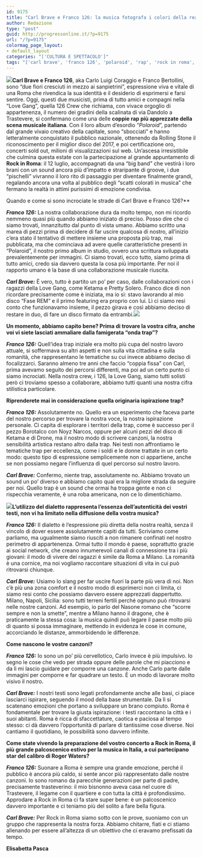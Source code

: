 ```yaml
---
id: 9175
title: "Carl Brave e Franco 126: la musica fotografa i colori della realt\xE0"
author: Redazione
type: "post"
guid: http://progressonline.it/?p=9175
url: "/?p=9175"
colormag_page_layout:
- default_layout
categories: "['CULTURA E SPETTACOLO']"
tags: "['carl brave', 'franco 126', 'polaroid', 'rap', 'rock in roma', 'rock in roma concerti', 'rock in roma programma']"
---
```


![](https://progressonline.it/wp-content/uploads/2018/07/brave-300x190.jpg)**Carl Brave e Franco 126**, aka Carlo Luigi Coraggio e Franco Bertollini, sono “due fiori cresciuti in mezzo ai sanpietrini”, espressione viva e vitale di una Roma che rivendica la sua identità e il desiderio di esprimersi e farsi sentire. Oggi, questi due musicisti, prima di tutto amici e compagni nella “Love Gang”, quella 126 Crew che richiama, con vivace orgoglio di appartenenza, il numero dei gradini della scalinata di via Dandolo a Trastevere, si confermano come una delle **coppie rap più apprezzate della scena musicale italiana**. Con il loro album d’esordio “*Polaroid*”, partendo dal grande vivaio creativo della capitale, sono “sbocciati” e hanno letteralmente conquistato il pubblico nazionale, ottenendo da Rolling Stone il riconoscimento per il miglior disco del 2017, e poi certificazione oro, concerti sold out, milioni di visualizzazioni sul web. Un’ascesa irresistibile che culmina questa estate con la partecipazione al grande appuntamento di **Rock in Roma**: il 12 luglio, accompagnati da una “big band” che vestirà i loro brani con un sound ancora più d’impatto e straripante di groove, i due “pischelli” vivranno il loro rito di passaggio per diventare finalmente grandi, regalando ancora una volta al pubblico degli “scatti colorati in musica” che fermano la realtà in attimi purissimi di emozione condivisa.

 Quando e come si sono incrociate le strade di Carl Brave e Franco 126?**

***Franco 126:*** La nostra collaborazione dura da molto tempo, non mi ricordo nemmeno quasi più quando abbiamo iniziato di preciso. Posso dire che ci siamo trovati, innanzitutto dal punto di vista umano. Abbiamo scritto una marea di pezzi prima di decidere di far uscire qualcosa di nostro, all’inizio c’era stato il tentativo di mettere insieme una proposta più trap, mai pubblicata, ma che cominciava ad avere quelle caratteristiche presenti in “Polaroid”, il nostro primo album in studio, ovvero una scrittura sviluppata prevalentemente per immagini. Ci siamo trovati, ecco tutto, siamo prima di tutto amici, credo sia davvero questa la cosa più importante. Per noi il rapporto umano è la base di una collaborazione musicale riuscita.

***Carl Brave:*** È vero, tutto è partito un po’ per caso, dalle collaborazioni con i ragazzi della Love Gang, come Ketama e Pretty Solero. Franco dice di non ricordare precisamente come è iniziata, ma io sì: stavo lavorando al mio disco “Fase REM” e il primo featuring era proprio con lui. Lì ci siamo resi conto che funzionavamo insieme, il pezzo girava e così abbiamo deciso di restare in duo, di fare un disco firmato da entrambi.![](https://progressonline.it/wp-content/uploads/2018/07/Cattura-1-241x300.jpg)

**Un momento, abbiamo capito bene? Prima di trovare la vostra cifra, anche voi vi siete lasciati ammaliare dalla famigerata “onda trap”?**

***Franco 126:*** Quell’idea trap iniziale era molto più cupa del nostro lavoro attuale, si soffermava su altri aspetti e non sulla vita cittadina e sulla romanità, che rappresentano le tematiche su cui invece abbiamo deciso di focalizzarci. Saranno almeno tre anni che faccio “coppia fissa” con Carl, prima avevamo seguito dei percorsi differenti, ma poi ad un certo punto ci siamo incrociati. Nella nostra crew, i 126, la Love Gang, siamo tutti solisti però ci troviamo spesso a collaborare, abbiamo tutti quanti una nostra cifra stilistica particolare.

**Riprenderete mai in considerazione quella originaria ispirazione trap?**

***Franco 126:*** Assolutamente no. Quello era un esperimento che faceva parte del nostro percorso per trovare la nostra voce, la nostra ispirazione personale. Ci capita di esplorare i territori della trap, come è successo per il pezzo Borotalco con Noyz Narcos, oppure per alcuni pezzi del disco di Ketama e di Drone, ma il nostro modo di scrivere canzoni, la nostra sensibilità artistica restano altro dalla trap. Nei testi non affrontiamo le tematiche trap per eccellenza, come i soldi e le donne trattate in un certo modo: questo tipo di espressione semplicemente non ci appartiene, anche se non possiamo negare l’influenza di quel percorso sul nostro lavoro.

***Carl Brave:*** Confermo, niente trap, assolutamente no. Abbiamo trovato un sound un po’ diverso e abbiamo capito qual era la migliore strada da seguire per noi. Quello trap è un sound che ormai ha troppa gente e non ci rispecchia veramente, è una roba americana, non ce lo dimentichiamo.  
  
**![](https://progressonline.it/wp-content/uploads/2018/07/Cattura1-205x300.jpg)L’utilizzo del dialetto rappresenta l’essenza dell’autenticità dei vostri testi, non vi ha limitato nella diffusione della vostra musica?**

***Franco 126:*** Il dialetto è l’espressione più diretta della nostra realtà, senza il vincolo di dover essere assolutamente capiti da tutti. Scriviamo come parliamo, ma ugualmente siamo riusciti a non rimanere confinati nel nostro perimetro di appartenenza. Ormai tutto il mondo è paese, soprattutto grazie ai social network, che creano innumerevoli canali di connessione tra i più giovani: il modo di vivere dei ragazzi è simile da Roma a Milano. La romanità è una cornice, ma noi vogliamo raccontare situazioni di vita in cui può ritrovarsi chiunque.

***Carl Brave:*** Usiamo lo slang per far uscire fuori la parte più vera di noi. Non c’è più una zona comfort e il nostro modo di esprimerci non ci limita, ci siamo resi conto che possiamo davvero essere apprezzati dappertutto. Milano, Napoli, Sicilia: sono tutti terreni fertili perché ognuno può ritrovarsi nelle nostre canzoni. Ad esempio, io parlo del Nasone romano che “scorre sempre e non la smette”, mentre a Milano hanno il dragone, che è praticamente la stessa cosa: la musica quindi può legare il paese molto più di quanto si possa immaginare, mettendo in evidenza le cose in comune, accorciando le distanze, ammorbidendo le differenze.

**Come nascono le vostre canzoni?**

***Franco 126:*** Io sono un po’ più cervellotico, Carlo invece è più impulsivo. Io segno le cose che vedo per strada oppure delle parole che mi piacciono e da lì mi lascio guidare per comporre una canzone. Anche Carlo parte dalle immagini per comporre e far quadrare un testo. È un modo di lavorare molto visivo il nostro.

***Carl Brave:*** I nostri testi sono legati profondamente anche alle basi, ci piace lasciarci ispirare, seguendo il mood della base strumentale. Da lì si scatenano emozioni che portano a sviluppare un brano compiuto. Roma è fondamentale per trovare la giusta ispirazione: i testi raccontano la città e i suoi abitanti. Roma è ricca di sfaccettature, caotica e paciosa al tempo stesso: ci dà davvero l’opportunità di parlare di tantissime cose diverse. Noi cantiamo il quotidiano, le possibilità sono davvero infinite.

**Come state vivendo la preparazione del vostro concerto a Rock in Roma, il più grande palcoscenico estivo per la musica in Italia, a cui partecipano star del calibro di Roger Waters?**

***Franco 126:*** Suonare a Roma è sempre una grande emozione, perché il pubblico è ancora più caldo, si sente ancor più rappresentato dalle nostre canzoni. Io sono romano da parecchie generazioni per parte di padre, precisamente trasteverino: il mio bisnonno aveva casa nel cuore di Trastevere, il legame con il quartiere e con tutta la città è profondissimo. Approdare a Rock in Roma ci fa stare super bene: è un palcoscenico davvero importante e ci teniamo più del solito a fare bella figura.

***Carl Brave:*** Per Rock in Roma siamo sotto con le prove, suoniamo con un gruppo che rappresenta la nostra forza. Abbiamo chitarre, fiati e ci stiamo allenando per essere all’altezza di un obiettivo che ci eravamo prefissati da tempo.

**Elisabetta Pasca**